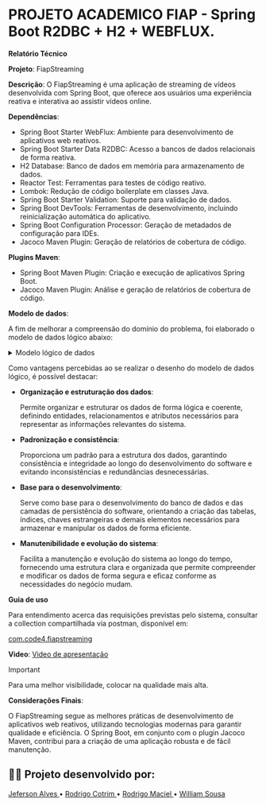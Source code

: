 # PROJETO ACADEMICO FIAP - Spring Boot R2DBC + H2 + WEBFLUX.

**Relatório Técnico**

**Projeto**: FiapStreaming

**Descrição**:
O FiapStreaming é uma aplicação de streaming de vídeos desenvolvida com Spring Boot, que oferece aos usuários uma experiência reativa e interativa ao assistir vídeos online.

**Dependências**:
- Spring Boot Starter WebFlux: Ambiente para desenvolvimento de aplicativos web reativos.
- Spring Boot Starter Data R2DBC: Acesso a bancos de dados relacionais de forma reativa.
- H2 Database: Banco de dados em memória para armazenamento de dados.
- Reactor Test: Ferramentas para testes de código reativo.
- Lombok: Redução de código boilerplate em classes Java.
- Spring Boot Starter Validation: Suporte para validação de dados.
- Spring Boot DevTools: Ferramentas de desenvolvimento, incluindo reinicialização automática do aplicativo.
- Spring Boot Configuration Processor: Geração de metadados de configuração para IDEs.
- Jacoco Maven Plugin: Geração de relatórios de cobertura de código.

**Plugins Maven**:
- Spring Boot Maven Plugin: Criação e execução de aplicativos Spring Boot.
- Jacoco Maven Plugin: Análise e geração de relatórios de cobertura de código.

**Modelo de dados**:

<p> A fim de melhorar a compreensão do domínio do problema, foi elaborado o modelo de dados lógico abaixo: </p>

<details>
<summary>Modelo lógico de dados</summary>

![modelo-dados-logico.jpeg](images%2Fmodelo-dados-logico.jpeg)

</details>

<p> Como vantagens percebidas ao se realizar o desenho do modelo de dados lógico, é possível destacar:

- **Organização e estruturação dos dados**: <p> Permite organizar e estruturar os dados de forma lógica e coerente, definindo entidades, relacionamentos e atributos necessários para representar as informações relevantes do sistema. </p>

- **Padronização e consistência**: <p>Proporciona um padrão para a estrutura dos dados, garantindo consistência e integridade ao longo do desenvolvimento do software e evitando inconsistências e redundâncias desnecessárias.</p>

- **Base para o desenvolvimento**: <p>Serve como base para o desenvolvimento do banco de dados e das camadas de persistência do software, orientando a criação das tabelas, índices, chaves estrangeiras e demais elementos necessários para armazenar e manipular os dados de forma eficiente.</p>

- **Manutenibilidade e evolução do sistema**: <p> Facilita a manutenção e evolução do sistema ao longo do tempo, fornecendo uma estrutura clara e organizada que permite compreender e modificar os dados de forma segura e eficaz conforme as necessidades do negócio mudam. </p>

**Guia de uso**
<p>Para entendimento acerca das requisições previstas pelo sistema, consultar a collection compartilhada via postman, disponível em: </p>

[com.code4.fiapstreaming ](https://cloudy-meadow-864721.postman.co/workspace/code4~5bc95c3f-1422-4941-8b47-2a50c25bffbe/collection/27460646-f0c01e7e-d8f0-493b-8628-dbbda31cdcfe?action=share&creator=27460646)

**Video**:
[Video de apresentação](https://www.youtube.com/watch?v=pKJsJVTTX3o)
> [!IMPORTANT]
> Para uma melhor visibilidade, colocar na qualidade mais alta.

**Considerações Finais**:
 <p> O FiapStreaming segue as melhores práticas de desenvolvimento de aplicativos web reativos, utilizando tecnologias modernas para garantir qualidade e eficiência. O Spring Boot, em conjunto com o plugin Jacoco Maven, contribui para a criação de uma aplicação robusta e de fácil manutenção. </p>


## 👨‍🎓 Projeto desenvolvido por:

[Jeferson Alves ](https://github.com/jefsantos)•
[Rodrigo Cotrim ](https://github.com/rdgmv)•
[Rodrigo Maciel ](https://github.com/rodrigomgalvao)•
[William Sousa ](https://github.com/willrsousa94)
